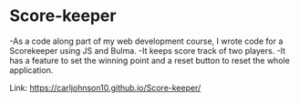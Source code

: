 # Score-keeper
-As a code along part of my web development course, I wrote code for a Scorekeeper using JS and Bulma. 
-It keeps score track of two players. 
-It has a feature to set the winning point and a reset button to reset the whole application.

Link: https://carljohnson10.github.io/Score-keeper/
